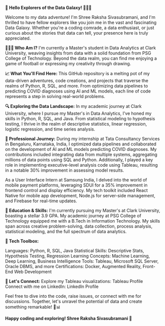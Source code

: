 **🚀 Hello Explorers of the Data Galaxy! 🌌👋🏾**

Welcome to my data adventure! I'm Shree Raksha Sivasubramani, and I'm thrilled to have fellow explorers like you join me in the vast and fascinating Data Galaxy. Whether you're a coding comrade, a data enthusiast, or just curious about the stories that data can tell, your presence here is truly appreciated.

**👩🏾‍💻 Who Am I?**
I'm currently a Master's student in Data Analytics at Clark University, weaving insights from data with a solid foundation from PSG College of Technology. Beyond the data realm, you can find me enjoying a game of football or expressing my creativity through drawing.

**📈 What You'll Find Here:**
This GitHub repository is a melting pot of my data-driven adventures, code creations, and projects that traverse the realms of Python, R, SQL, and more. From optimizing data pipelines to predicting COVID diagnoses using AI and ML models, each line of code represents a step in solving real-world problems.

**🔍 Exploring the Data Landscape:**
In my academic journey at Clark University, where I pursue my Master's in Data Analytics, I've honed my skills in Python, R, SQL, and Java. From statistical modeling to hypothesis testing, I thrive in the realm of descriptive statistics, linear regression, logistic regression, and time series analysis.

**💼 Professional Journey:**
During my internship at Tata Consultancy Services in Bengaluru, Karnataka, India, I optimized data pipelines and collaborated on the development of AI and ML models predicting COVID diagnoses. My contributions included integrating data from multiple systems, aggregating millions of data points using SQL and Python. Additionally, I played a key role in implementing executive-level analysis code using Tableau, resulting in a notable 30% improvement in assessing model results.

As a User Interface Intern at Samsung India, I delved into the world of mobile payment platforms, leveraging SDUI for a 35% improvement in frontend control and display efficiency. My tech toolkit included React Native for mobile app development, Node.js for server-side management, and Firebase for real-time updates.

**🚀 Education & Skills:**
I'm currently pursuing my Master's at Clark University, boasting a stellar 3.9 GPA. My academic journey at PSG College of Technology equipped me with a B.Tech in Information Technology. My skills span across creative problem-solving, data collection, process analysis, statistical modeling, and the full spectrum of data analytics.

**🧰 Tech Toolbox:**

Languages: Python, R, SQL, Java
Statistical Skills: Descriptive Stats, Hypothesis Testing, Regression
Learning Concepts: Machine Learning, Deep Learning, Business Intelligence
Tools: Tableau, Microsoft SQL Server, Oracle DBMS, and more
Certifications: Docker, Augmented Reality, Front-End Web Development

**📱 Let's Connect:**
Explore my Tableau visualizations: Tableau Profile
Connect with me on LinkedIn: LinkedIn Profile

Feel free to dive into the code, raise issues, or connect with me for discussions. Together, let's unravel the potential of data and create something remarkable! 🚀📊

**Happy coding and exploring!
Shree Raksha Sivasubramani 🌟**

